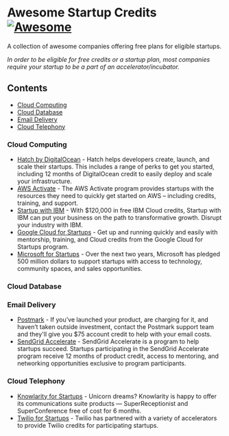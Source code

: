 # Awesome Startup Credits [![Awesome](https://cdn.rawgit.com/sindresorhus/awesome/d7305f38d29fed78fa85652e3a63e154dd8e8829/media/badge.svg)](https://github.com/sindresorhus/awesome)

A collection of awesome companies offering free plans for eligible startups.

*In order to be eligible for free credits or a startup plan, most companies require your startup to be a part of an accelerator/incubator.*

## Contents

- [Cloud Computing](#cloud-computing)
- [Cloud Database](#cloud-database)
- [Email Delivery](#email-delivery)
- [Cloud Telephony](#cloud-telephony)
  
### Cloud Computing

- [Hatch by DigitalOcean](https://www.digitalocean.com/hatch/) - Hatch helps developers create, launch, and scale their startups. This includes a range of perks to get you started, including 12 months of DigitalOcean credit to easily deploy and scale your infrastructure.
- [AWS Activate](https://aws.amazon.com/activate/) - The AWS Activate program provides startups with the resources they need to quickly get started on AWS – including credits, training, and support.
- [Startup with IBM](https://developer.ibm.com/startups/) - With $120,000 in free IBM Cloud credits, Startup with IBM can 
put your business on the path to transformative growth. Disrupt your industry with IBM.
- [Google Cloud for Startups](https://cloud.google.com/developers/startups/) - Get up and running quickly and easily with mentorship, training, and Cloud credits from the Google Cloud for Startups program.
- [Microsoft for Startups](https://startups.microsoft.com/en-us/) - Over the next two years, Microsoft has pledged 500 million dollars to support startups with access to technology, community spaces, and sales opportunities.

### Cloud Database

### Email Delivery

- [Postmark](https://postmarkapp.com/for/bootstrapped-startups#pricing) - If you’ve launched your product, are charging for it, and haven’t taken outside investment, contact the Postmark support team and they'll give you $75 account credit to help with your email costs.
- [SendGrid Accelerate](https://sendgrid.com/accelerate/) - SendGrid Accelerate is a program to help startups succeed. Startups participating in the SendGrid Accelerate program receive 12 months of product credit, access to mentoring, and networking opportunities exclusive to program participants.

### Cloud Telephony

- [Knowlarity for Startups](https://www.knowlarity.com/startups/) - Unicorn dreams? Knowlarity is happy to offer its communications suite products — SuperReceptionist and SuperConference free of cost for 6 months.
- [Twilio for Startups](https://ahoy.twilio.com/startup) - Twilio has partnered with a variety of accelerators to provide Twilio credits for participating startups.
